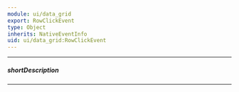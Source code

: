 ```yaml
---
module: ui/data_grid
export: RowClickEvent
type: Object
inherits: NativeEventInfo
uid: ui/data_grid:RowClickEvent
---
```

---
##### shortDescription
<!-- Description goes here -->

---
<!-- Description goes here -->